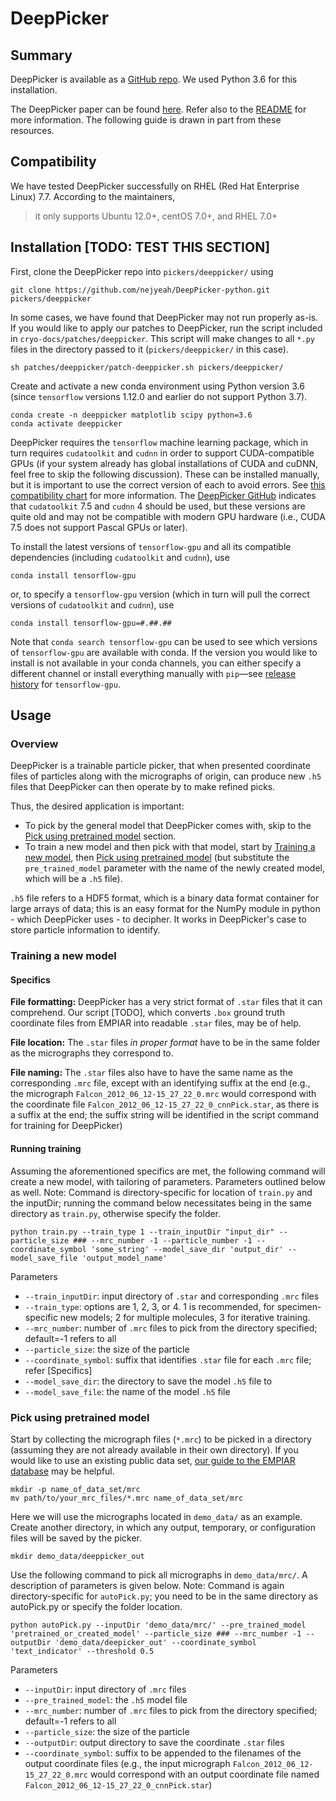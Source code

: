 # DeepPicker

## Summary

DeepPicker is available as a [GitHub repo](https://github.com/nejyeah/DeepPicker-python). We used Python 3.6 for this installation.

The DeepPicker paper can be found [here](https://arxiv.org/abs/1605.01838). Refer also to the [README](https://github.com/nejyeah/DeepPicker-python/blob/master/README.md) for more information. The following guide is drawn in part from these resources.

## Compatibility

We have tested DeepPicker successfully on RHEL (Red Hat Enterprise Linux) 7.7. According to the maintainers,

> it only supports Ubuntu 12.0+, centOS 7.0+, and RHEL 7.0+

## Installation [TODO: TEST THIS SECTION]

First, clone the DeepPicker repo into `pickers/deeppicker/` using 

```shell script
git clone https://github.com/nejyeah/DeepPicker-python.git pickers/deeppicker
```

In some cases, we have found that DeepPicker may not run properly as-is. If you would like to apply our patches to DeepPicker, run the script included in `cryo-docs/patches/deeppicker`. This script will make changes to all `*.py` files in the directory passed to it (`pickers/deeppicker/` in this case).

```shell script
sh patches/deeppicker/patch-deeppicker.sh pickers/deeppicker/
```

Create and activate a new conda environment using Python version 3.6 (since `tensorflow` versions 1.12.0 and earlier do not support Python 3.7).

```shell script
conda create -n deeppicker matplotlib scipy python=3.6
conda activate deeppicker
```

DeepPicker requires the `tensorflow` machine learning package, which in turn requires `cudatoolkit` and `cudnn` in order to support CUDA-compatible GPUs (if your system already has global installations of CUDA and cuDNN, feel free to skip the following discussion). These can be installed manually, but it is important to use the correct version of each to avoid errors. See [this compatibility chart](https://www.tensorflow.org/install/source#gpu) for more information. The [DeepPicker GitHub](https://github.com/nejyeah/DeepPicker-python#1-install-tensorflow) indicates that `cudatoolkit` 7.5 and `cudnn` 4 should be used, but these versions are quite old and may not be compatible with modern GPU hardware (i.e., CUDA 7.5 does not support Pascal GPUs or later).

To install the latest versions of `tensorflow-gpu` and all its compatible dependencies (including `cudatoolkit` and `cudnn`), use

```shell script
conda install tensorflow-gpu
```

or, to specify a `tensorflow-gpu` version (which in turn will pull the correct versions of `cudatoolkit` and `cudnn`), use 

```shell script
conda install tensorflow-gpu=#.##.##
```

Note that `conda search tensorflow-gpu` can be used to see which versions of `tensorflow-gpu` are available with conda. If the version you would like to install is not available in your conda channels, you can either specify a different channel or install everything manually with `pip`—see [release history](https://pypi.org/project/tensorflow-gpu/#history) for `tensorflow-gpu`.

## Usage

### Overview

DeepPicker is a trainable particle picker, that when presented coordinate files of particles along with the micrographs of origin, can produce new `.h5` files that DeepPicker can then operate by to make refined picks. 

Thus, the desired application is important:
- To pick by the general model that DeepPicker comes with, skip to the [Pick using pretrained model](#pick-using-pretrained-model) section.
- To train a new model and then pick with that model, start by [Training a new model](#training-a-new-model), then [Pick using pretrained model](#pick-using-pretrained-model) (but substitute the `pre_trained_model` parameter with the name of the newly created model, which will be a `.h5` file).

`.h5` file refers to a HDF5 format, which is a binary data format container for large arrays of data; this is an easy format for the NumPy module in python - which DeepPicker uses - to decipher. It works in DeepPicker's case to store particle information to identify. 

### Training a new model

#### Specifics

**File formatting:** DeepPicker has a very strict format of `.star` files that it can comprehend. Our script [TODO], which converts `.box` ground truth coordinate files from EMPIAR into readable `.star` files, may be of help. 

**File location:** The `.star` files *in proper format* have to be in the same folder as the micrographs they correspond to.

**File naming:** The `.star` files also have to have the same name as the corresponding `.mrc` file, except with an identifying suffix at the end (e.g., the micrograph `Falcon_2012_06_12-15_27_22_0.mrc` would correspond with the coordinate file `Falcon_2012_06_12-15_27_22_0_cnnPick.star`, as there is a suffix at the end; the suffix string will be identified in the script command for training for DeepPicker)

#### Running training

Assuming the aforementioned specifics are met, the following command will create a new model, with tailoring of parameters. Parameters outlined below as well.
Note: Command is directory-specific for location of `train.py` and the inputDir; running the command below necessitates being in the same directory as `train.py`, otherwise specify the folder. 

```shell script
python train.py --train_type 1 --train_inputDir "input_dir" --particle_size ### --mrc_number -1 --particle_number -1 --coordinate_symbol 'some_string' --model_save_dir 'output_dir' --model_save_file 'output_model_name'
```

Parameters
- `--train_inputDir`: input directory of `.star` and corresponding `.mrc` files
- `--train_type`: options are 1, 2, 3, or 4. 1 is recommended, for specimen-specific new models; 2 for multiple molecules, 3 for iterative training.
- `--mrc_number`: number of `.mrc` files to pick from the directory specified; default=-1 refers to all
- `--particle_size`: the size of the particle
- `--coordinate_symbol`: suffix that identifies `.star` file for each `.mrc` file; refer [Specifics]
- `--model_save_dir`: the directory to save the model `.h5` file to
- `--model_save_file`: the name of the model `.h5` file


### Pick using pretrained model

Start by collecting the micrograph files (`*.mrc`) to be picked in a directory (assuming they are not already available in their own directory). If you would like to use an existing public data set, [our guide to the EMPIAR database](empiar.md) may be helpful.

```shell script
mkdir -p name_of_data_set/mrc
mv path/to/your_mrc_files/*.mrc name_of_data_set/mrc
```

Here we will use the micrographs located in `demo_data/` as an example. Create another directory, in which any output, temporary, or configuration files will be saved by the picker.

```shell script
mkdir demo_data/deeppicker_out
```

Use the following command to pick all micrographs in `demo_data/mrc/`. A description of parameters is given below.
Note: Command is again directory-specific for `autoPick.py`; you need to be in the same directory as autoPick.py or specify the folder location. 

```shell script
python autoPick.py --inputDir 'demo_data/mrc/' --pre_trained_model 'pretrained_or_created_model' --particle_size ### --mrc_number -1 --outputDir 'demo_data/deepicker_out' --coordinate_symbol 'text_indicator' --threshold 0.5
```

Parameters
- `--inputDir`: input directory of `.mrc` files
- `--pre_trained_model`: the `.h5` model file
- `--mrc_number`: number of `.mrc` files to pick from the directory specified; default=-1 refers to all
- `--particle_size`: the size of the particle
- `--outputDir`: output directory to save the coordinate `.star` files
- `--coordinate_symbol`: suffix to be appended to the filenames of the output coordinate files (e.g., the input micrograph `Falcon_2012_06_12-15_27_22_0.mrc` would correspond with an output coordinate file named `Falcon_2012_06_12-15_27_22_0_cnnPick.star`)





